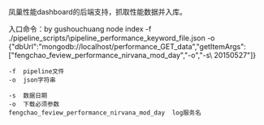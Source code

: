 
凤巢性能dashboard的后端支持，抓取性能数据并入库。

入口命令：by gushouchuang
node index -f ./pipeline_scripts/\pipeline_performance_keyword_file.json -o {\"dbUrl\":\"mongodb://localhost/performance_GET_data\"\,\"getItemArgs\":[\"fengchao_feview_performance_nirvana_mod_day\"\,\"-o\"\,\"-s\ 20150527\"]}
    
	-f  pipeline文件
	-o  json字符串
	
	-s  数据日期
	-o  下载必须参数
	fengchao_feview_performance_nirvana_mod_day  log服务名